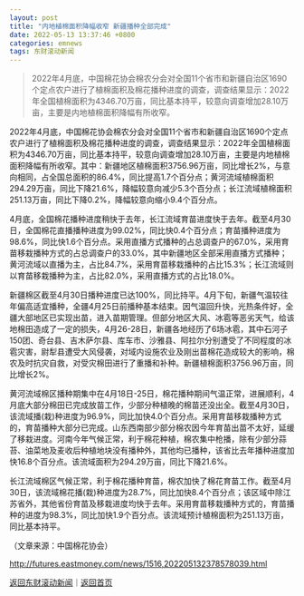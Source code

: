 ```yaml
---
layout: post
title: "内地植棉面积降幅收窄 新疆播种全部完成"
date: 2022-05-13 13:37:46 +0800
categories: emnews
tags: 东财滚动新闻
---
```

> 2022年4月底，中国棉花协会棉农分会对全国11个省市和新疆自治区1690个定点农户进行了植棉面积及棉花播种进度的调查，调查结果显示：2022年全国植棉面积为4346.70万亩，同比基本持平，较意向调查增加28.10万亩，主要是内地植棉面积降幅有所收窄。

<p>2022年4月底，中国棉花协会棉农分会对全国11个省市和新疆自治区1690个定点农户进行了植棉面积及棉花播种进度的调查，调查结果显示：2022年全国植棉面积为4346.70万亩，同比基本持平，较意向调查增加28.10万亩，主要是内地植棉面积降幅有所收窄。其中：新疆地区植棉面积3756.96万亩，同比增长2%，与意向相同，占全国总面积的86.4%，同比提高1.7个百分点；黄河流域植棉面积294.29万亩，同比下降21.6%，降幅较意向减少5.3个百分点；长江流域植棉面积251.13万亩，同比下降0.2%，降幅较意向缩小9.4个百分点。</p><p>4月底，全国棉花播种进度稍快于去年，长江流域育苗进度快于去年。截至4月30日，全国棉花直播播种进度为99.02%，同比快0.4个百分点；育苗播种进度为98.6%，同比快1.6个百分点。采用直播方式播种的占总调查户的67.0%，采用育苗移栽播种方式的占总调查户的33.0%，其中新疆地区全部采用直播方式播种；黄河流域以直播为主，占比84.7%，采用育苗移栽播种的占比15.3%；长江流域则以育苗移栽播种为主，占比82.0%，采用直播方式的占比18.0%。</p><p>新疆棉区截至4月30日播种进度已达100%，同比持平。4月下旬，新疆气温较往年偏高适宜播种，全疆4月25日前播种基本结束。因气温回升快，光热条件好，全疆大部地区已实现出苗，进入苗期管理。但部分地区大风、冰雹等恶劣天气，给该地棉田造成了一定的损失，4月26-28日，新疆各地经历了6场冰雹，其中石河子150团、奇台县、吉木萨尔县、库车市、沙雅县、阿拉尔分别遭受了不同程度的冰雹灾害，尉犁县遭受大风侵袭，对域内设施农业及刚出苗棉花造成较大的影响，棉农及时抗灾自救，对受灾棉田进行了重播和补种。新疆植棉面积3756.96万亩，同比增长2%。</p><p>黄河流域棉区播种期集中在4月18日-25日，棉花播种期间气温正常，进展顺利，4月底大部分棉田已完成放苗工作，少部分种植晚的棉苗还没出全。截至4月30日，该流域播(栽)种进度为96.9%，同比加快4.0个百分点。采用育苗移栽播种方式的，育苗播种大部分已完成。山东西南部少部分棉农因今年育苗出苗不太好，延缓了移栽进度。河南今年气候正常，利于棉花种植，棉农集中枪播，除有少部分蒜苔、油菜地及麦收后种植地块没有播种外，其他均已播种，该省比去年播种进度加快16.8个百分点。该流域面积为294.29万亩，同比下降21.6%。</p><p>长江流域棉区气候正常，利于棉花播种育苗，棉农加快了棉花育苗工作。截至4月30日，该流域棉花播(栽)种进度为28.7%，同比加快8.4个百分点；该区域中除江苏省外，其他省份育苗及移栽进度均快于去年。采用育苗移栽播种方式的，育苗播种的进度为98.3%，同比加快1.9个百分点。该流域预计植棉面积为251.13万亩，同比基本持平。</p><p class="em_media">（文章来源：中国棉花协会）</p>

<http://futures.eastmoney.com/news/1516,202205132378578039.html>

[返回东财滚动新闻](//finews.withounder.com/emnews/)｜[返回首页](//finews.withounder.com/)